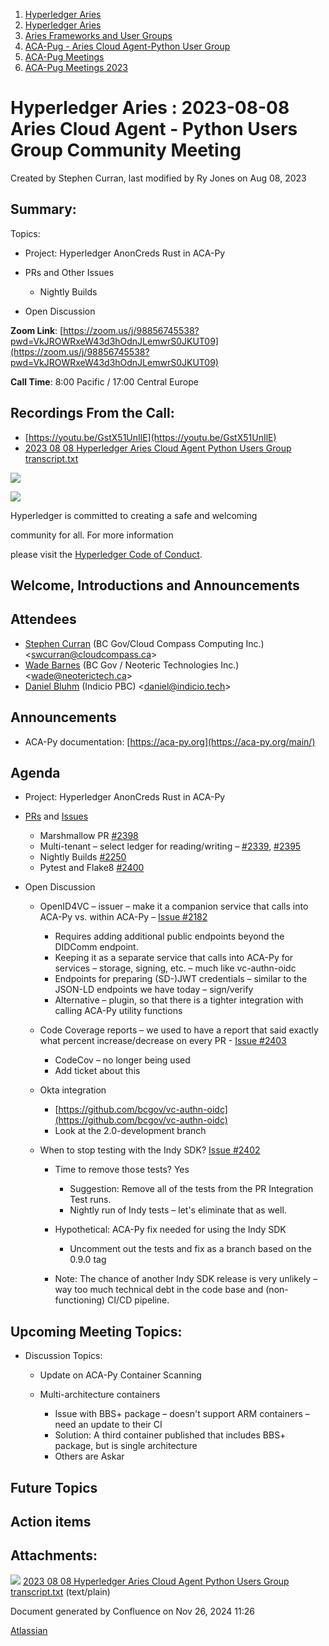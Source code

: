 1. [Hyperledger Aries](index.html)
2. [Hyperledger Aries](Hyperledger-Aries_18481154.html)
3. [Aries Frameworks and User Groups](Aries-Frameworks-and-User-Groups_18481290.html)
4. [ACA-Pug - Aries Cloud Agent-Python User Group](ACA-Pug---Aries-Cloud-Agent-Python-User-Group_18484248.html)
5. [ACA-Pug Meetings](ACA-Pug-Meetings_18484272.html)
6. [ACA-Pug Meetings 2023](ACA-Pug-Meetings-2023_18517279.html)

# Hyperledger Aries : 2023-08-08 Aries Cloud Agent - Python Users Group Community Meeting

Created by Stephen Curran, last modified by Ry Jones on Aug 08, 2023

## Summary:

Topics:

- Project: Hyperledger AnonCreds Rust in ACA-Py
- PRs and Other Issues
  
  - Nightly Builds
- Open Discussion

**Zoom Link**: [https://zoom.us/j/98856745538?pwd=VkJROWRxeW43d3hOdnJLemwrS0JKUT09](https://zoom.us/j/98856745538?pwd=VkJROWRxeW43d3hOdnJLemwrS0JKUT09)

**Call Time**: 8:00 Pacific / 17:00 Central Europe

## Recordings From the Call:

- [https://youtu.be/GstX51UnIlE](https://youtu.be/GstX51UnIlE)
- [2023 08 08 Hyperledger Aries Cloud Agent Python Users Group transcript.txt](attachments/18506713/18518577.txt)

![](https://wiki.hyperledger.org/download/attachments/29034696/Antitrustnotice.png?version=1&modificationDate=1581695654000&api=v2)

![](https://wiki.hyperledger.org/download/attachments/2392771/welcome.png?version=2&modificationDate=1572450107000&api=v2)

Hyperledger is committed to creating a safe and welcoming

community for all. For more information

please visit the [Hyperledger Code of Conduct](https://lf-hyperledger.atlassian.net/wiki/display/HYP/Hyperledger+Code+of+Conduct).

## Welcome, Introductions and Announcements

## Attendees

- [Stephen Curran](https://lf-hyperledger.atlassian.net/wiki/people/557058:d676f135-ecd6-465b-b7eb-f87976bf4569?ref=confluence) (BC Gov/Cloud Compass Computing Inc.) &lt;swcurran@cloudcompass.ca&gt;
- [Wade Barnes](https://lf-hyperledger.atlassian.net/wiki/people/70121:166ee094-a2f2-44b4-adee-5c3da3741ff8?ref=confluence) (BC Gov / Neoteric Technologies Inc.) &lt;wade@neoterictech.ca&gt;
- [Daniel Bluhm](https://lf-hyperledger.atlassian.net/wiki/people/712020:c322d585-d6d2-4479-a990-b91fac45db1c?ref=confluence) (Indicio PBC) &lt;daniel@indicio.tech&gt;

## Announcements

- ACA-Py documentation: [https://aca-py.org](https://aca-py.org/main/)

## Agenda

- Project: Hyperledger AnonCreds Rust in ACA-Py
- [PRs](https://github.com/hyperledger/aries-cloudagent-python/pulls) and [Issues](https://github.com/hyperledger/aries-cloudagent-python/issues)
  
  - Marshmallow PR [#2398](https://github.com/hyperledger/aries-cloudagent-python/pull/2398)
  - Multi-tenant – select ledger for reading/writing – [#2339](https://github.com/hyperledger/aries-cloudagent-python/pull/2339), [#2395](https://github.com/hyperledger/aries-cloudagent-python/pull/2395)
  - Nightly Builds [#2250](https://github.com/hyperledger/aries-cloudagent-python/issues/2250)
  - Pytest and Flake8 [#2400](https://github.com/hyperledger/aries-cloudagent-python/issues/2400)
- Open Discussion
  
  - OpenID4VC – issuer – make it a companion service that calls into ACA-Py vs. within ACA-Py – [Issue #2182](https://github.com/hyperledger/aries-cloudagent-python/issues/2182)
    
    - Requires adding additional public endpoints beyond the DIDComm endpoint.
    - Keeping it as a separate service that calls into ACA-Py for services – storage, signing, etc. – much like vc-authn-oidc
    - Endpoints for preparing (SD-)JWT credentials – similar to the JSON-LD endpoints we have today – sign/verify
    - Alternative – plugin, so that there is a tighter integration with calling ACA-Py utility functions
  - Code Coverage reports – we used to have a report that said exactly what percent increase/decrease on every PR - [Issue #2403](https://github.com/hyperledger/aries-cloudagent-python/issues/2403)
    
    - CodeCov – no longer being used
    - Add ticket about this
  - Okta integration
    
    - [https://github.com/bcgov/vc-authn-oidc](https://github.com/bcgov/vc-authn-oidc)
    - Look at the 2.0-development branch
  - When to stop testing with the Indy SDK? [Issue #2402](https://github.com/hyperledger/aries-cloudagent-python/issues/2402)
    
    - Time to remove those tests? Yes
      
      - Suggestion: Remove all of the tests from the PR Integration Test runs.
      - Nightly run of Indy tests – let's eliminate that as well.
    - Hypothetical: ACA-Py fix needed for using the Indy SDK
      
      - Uncomment out the tests and fix as a branch based on the 0.9.0 tag
    - Note: The chance of another Indy SDK release is very unlikely – way too much technical debt in the code base and (non-functioning) CI/CD pipeline.

## Upcoming Meeting Topics:

- Discussion Topics:
  
  - Update on ACA-Py Container Scanning
  - Multi-architecture containers
    
    - Issue with BBS+ package – doesn't support ARM containers – need an update to their CI
    - Solution: A third container published that includes BBS+ package, but is single architecture
    - Others are Askar

## Future Topics

## Action items

## Attachments:

![](images/icons/bullet_blue.gif) [2023 08 08 Hyperledger Aries Cloud Agent Python Users Group transcript.txt](attachments/18506713/18518577.txt) (text/plain)

Document generated by Confluence on Nov 26, 2024 11:26

[Atlassian](http://www.atlassian.com/)
